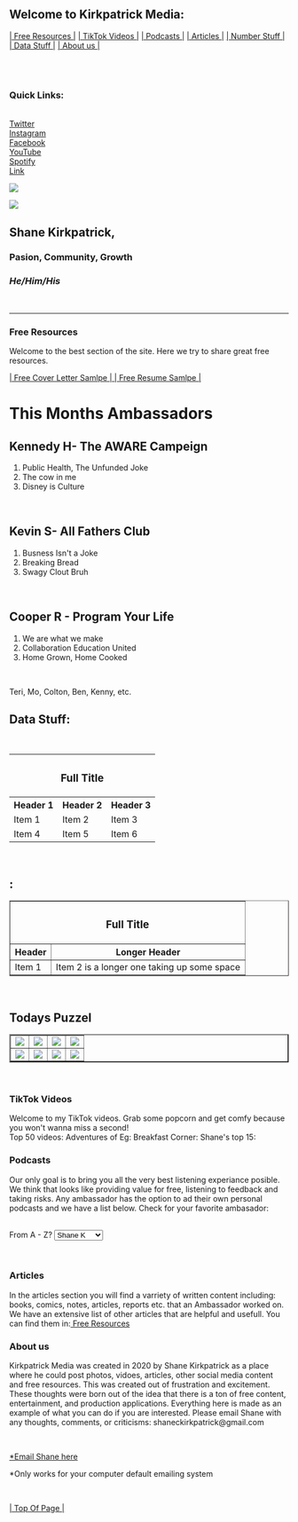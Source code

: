 <!doctype html>
<!-- Above is not a valid doctype -->

<html>
<head>
<style>
</style>

<link rel="stylesheet" type="text/css" href="myBaseStyleSheet.css" />

<title> <a name="Top Of Page"> Kirkpatrick Media </a></title>
<h2> Welcome to Kirkpatrick Media:</h2>


<!-- Sliding side menu -->

<p #sliddingtext><a href="#Free Resources">| Free Resources |</a>
<a href="#TikTok Videos">| TikTok Videos |</a> 
<a href="#Podcasts">| Podcasts |</a> 
<a href="#Articles">| Articles |</a> 
<a href="#Number Stuff">| Number Stuff |</a> 
<a href="#Data Stuff">| Data Stuff |</a> 
<a href="#About us">| About us |</a> 
</p><br />

</head>

<body> <br />
<h3>Quick Links: </h3><br />
<!-- making an atribute link, with Tool Tip -->
<a href="https://www.twiter.com/ShaneKirkpatrick19?s=03" title="Twitter">Twitter</a> <br />
  <a href="https://www.instagram.com/shaneckirkpatrick" title="Instagram">Instagram</a> <br />
  <a href="https://www.facebook.com/shane.kirk.142" title="Facebook">Facebook</a> <br />
  <a href="https://www.youtube.com/channel/UCPzh9wYRqd86EID5KFTnScw?view_as=subscriber" title="YouTube">YouTube</a> <br />
  <a href="https://open.spotify.com/user/shane.kirkpatrick.kirkpatrick?si=AnnNvqHLSe6r-yXJm6oWHA" title="Spotify">Spotify</a> <br />
  <a href="https://www.google.com" title="Tool Tip">Link</a> <br />


<!-- Slidding logo -->
<a href="https://google.com"> <img src="Eco Gear PDX.png"/> </a> <br />

<!-- Profile Picture -->
<a> <img src="Screenshot_20191215-171253_profilepic.jpg"/> </a> <br />
<h2> Shane Kirkpatrick, </h2>
<strong><h3> Pasion, Community, Growth </h3></strong>
<em><h3> He/Him/His </h3></em> <br />
<hr />

<!-- Select catagories to refine results or KWS search -->
<h3> <a name="Free Resources">Free Resources</a> </h3>
<p> Welcome to the best section of the site. Here we try to share great free resources.  <br />

<a href="Free Cover Letter.pdf">| Free Cover Letter Samlpe | </a>
<a href="Free Resume.pdf">| Free Resume Samlpe | </a>


<h1> <a name="Cool List"></a> This Months Ambassadors </h1> 
<h2> Kennedy H- The AWARE Campeign</h2>
<ol>
<li>Public Health, The Unfunded Joke</li>
<li>The cow in me</li>
<li>Disney is Culture</li>
</ol> <br />

<h2> Kevin S- All Fathers Club</h2>
<ol>
<li>Busness Isn't a Joke</li>
<li>Breaking Bread</li>
<li>Swagy Clout Bruh</li>
</ol> <br />

<h2> Cooper R - Program Your Life</h2>
<ol>
<li>We are what we make</li>
<li>Collaboration Education United</li>
<li>Home Grown, Home Cooked</li>
</ol> <br />

<p>Teri, Mo, Colton, Ben, Kenny, etc.
	
<h2> <a name="Data Stuff"></a> Data Stuff: </h2> <br />

<!-- width="% of page or number of pixels"-->
<!-- cellspacing="space between cells" cellpadding="Spacing inside cells around cell content"-->
<table>
	<tr>	<th colspan="100%"><h3> Full Title</h3></th>	</tr>
	<tr>	<th> Header 1</th><th> Header 2</th><th> Header 3</th>	</tr>
	<tr>	<td> Item 1</td><td> Item 2</td><td> Item 3</td>	</tr>
	<tr> 	<td> Item 4</td><td> Item 5</td><td> Item 6</td>	</tr>
</table><br />

<h2>: </h2>
<table border="1">
	<tr>	<th colspan="3"><h3> Full Title</h3>	</th>
	<tr>	<th> Header</th><th> Longer Header</th>	</tr> 
	<tr>	<td > Item 1</td><td> Item 2 is a longer one taking up some space</td>	</tr>
</table><br />

<h2>Todays Puzzel</h2>
<!-- turn into a puzzel/ tik tac toe game-->
<table border="2" width="50%" cellspacing="1">
	<tr> 
		<td> <a href="https://canva.com"><img src="3.png"/> </a> </td>
		<td> <a href="https://canva.com"><img src="4.png"/> </a> </td>
		<td> <a href="https://canva.com"><img src="3.png"/> </a> </td>
		<td> <a href="https://canva.com"><img src="4.png"/> </a> </td>
	</tr>
	<tr> 		
		<td> <a href="https://canva.com"><img src="2.png"/> </a> </td>
		<td> <a href="https://canva.com"><img src="1.png"/> </a> </td>
		<td> <a href="https://canva.com"><img src="2.png"/> </a> </td>
		<td> <a href="https://canva.com"><img src="1.png"/> </a> </td>
	</tr>
</table> <br />


<h3> <a name="TikTok Videos"></a> TikTok Videos </h3>
<p> Welcome to my TikTok videos. Grab some popcorn and get comfy because you won't wanna miss a second! <br />
  Top 50 videos:   Adventures of Eg:       Breakfast Corner:       Shane's top 15: <br />

<h3><a name="Podcasts"></a> Podcasts</h3>
<p> Our only goal is to bring you all the very best listening experiance posible. We think that looks like providing value for free, listening to feedback and taking risks. Any ambassador has the option to ad their own personal podcasts and we have a list below. Check for your favorite ambasador:</p><br />

<!-- ad links and a search feature -->
<!-- should be a list! -->
<form>
From A - Z?
	<select name="Ambassador Podcast's"> 
		<option value="Shane K"> Shane K</option>
		<option value="Cooper R"> Cooper R</option>
		<option value="Ben R"> Ben R</option>
		<option value="Kennedy H"> Kennedy H</option>
		<option value="Kevin S"> Kevin S</option>
	</select>

</form>
<br />

<!-- make sure thelink works-->
<h3> <a name="Articles"></a> Articles </h3>
<p> In the articles section you will find a varriety of written content including: books, comics, notes, articles, reports etc. that an Ambassador worked on. We have an extensive list of other articles that are helpful and usefull. You can find them in:<a href="#Free Resources"> Free Resources</a></p>

<h3><a name="About us"></a> About us </h3>
<p> Kirkpatrick Media was created in 2020 by Shane Kirkpatrick as a place where he could post photos, vidoes, articles, other social media content and free resources. This was created out of frustration and excitement. These thoughts were born out of the idea that there is a ton of free content, entertainment, and production applications. Everything here is made as an example of what you can do if you are interested. Please email Shane with any thoughts, comments, or criticisms: shaneckirkpatrick@gmail.com</p> <br />

<!-- This needs to be improved-->
<a href="mailto:shaneckirkpatrick@gmail.com"> *Email Shane here </a>
<p> *Only works for your computer default emailing system</p> <br />

<a href="#Top Of Page">| Top Of Page |</a>
</body>

</html>



